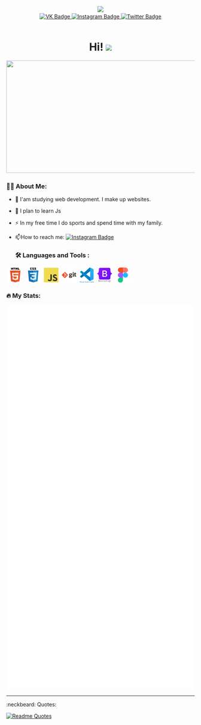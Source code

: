 
<div align="center"> 
  <div id="header" >
  <img src="https://media.giphy.com/media/M9gbBd9nbDrOTu1Mqx/giphy.gif" width="100"/>
</div>
<div id="badges" >
  <a href="https://vk.com/fuck__isis">
    <img src="https://img.shields.io/badge/-Вконтакте-5e9138?logo=vk&logoColor=white&style=for-the-badge" alt="VK Badge"/>
  </a>
  <a href="https://www.instagram.com/f0_ff_1/">
    <img src="https://img.shields.io/badge/-Instagram-5e9138?logo=instagram&logoColor=white&style=for-the-badge" alt="Instagram Badge"/>
  </a>
  <a href="https://www.facebook.com/WeaslyPptony/">
    <img src="https://img.shields.io/badge/-Facebook-5e9138?logo=facebook&logoColor=white&style=for-the-badge" alt="Twitter Badge"/>
  </a>  
</div>
<div id="counter" > 
  <img src="https://media.giphy.com/media/137EaR4vAOCn1S/giphy.gif" alt=""/>
</div>
<h1 align="center">
  Hi!
  <img src="https://media.giphy.com/media/hvRJCLFzcasrR4ia7z/giphy.gif" width="30px"/>
</h1>
<div>
  <img src="https://giphy.com/embed/137EaR4vAOCn1S" width="600" height="300"/>
</div>
</div>

  ### :man_technologist: About Me:
  
- :telescope: I'am studying web development. I make up websites.

- :seedling: I plan to learn Js

- :zap: In my free time I do sports and spend time with my family.

- :mailbox:How to reach me:   [![Instagram Badge](https://img.shields.io/badge/-Instagram-5e9138?logo=instagram&logoColor=white&style=for-the-badge)](https://www.instagram.com/f0_ff_1/)

  ### :hammer_and_wrench: Languages and Tools :
<div>
  
  &nbsp;<img src="https://github.com/devicons/devicon/blob/master/icons/html5/html5-original-wordmark.svg" width="40" height="40">&nbsp;
  <img src="https://github.com/devicons/devicon/blob/master/icons/css3/css3-original-wordmark.svg" width="40" height="40">&nbsp;
  <img src="https://github.com/devicons/devicon/blob/master/icons/javascript/javascript-original.svg" width="40" height="40">&nbsp;
  <img src="https://github.com/devicons/devicon/blob/master/icons/git/git-original-wordmark.svg" width="40" height="40">&nbsp;
  <img src="https://github.com/devicons/devicon/blob/master/icons/vscode/vscode-original-wordmark.svg" width="40" height="40">&nbsp;
  <img src="https://github.com/devicons/devicon/blob/master/icons/bootstrap/bootstrap-original-wordmark.svg" width="40" height="40">&nbsp;
  <img src="https://github.com/devicons/devicon/blob/master/icons/figma/figma-original.svg" width="40" height="40">&nbsp;
  
</div>

  ### :fire: My Stats:

<img src="/github-metrics.svg" alt="Metrics" >

<hr>
  :neckbeard: Quotes:

[![Readme Quotes](https://quotes-github-readme.vercel.app/api?type=horizontal&theme=dark)](https://github.com/piyushsuthar/github-readme-quotes)

